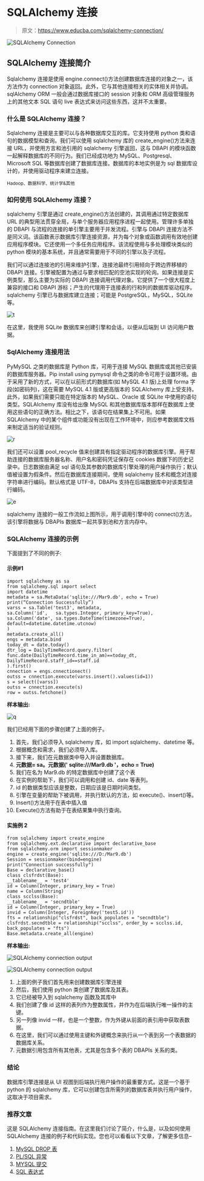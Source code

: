 # SQLAlchemy 连接

> 原文：<https://www.educba.com/sqlalchemy-connection/>

![SQLAlchemy Connection](img/924b064da00703c7fc34aedaabd7b0b8.png)



## SQLAlchemy 连接简介

Sqlalchemy 连接是使用 engine.connect()方法创建数据库连接的对象之一，该方法作为 connection 对象返回。此外，它与其他连接相关的实体相关并协调。sqlAlchemy ORM 一般会通过数据库接口的 session 对象和 ORM 高级管理服务上的其他文本 SQL 语句 live 表达式来访问这些东西，这并不太重要。

### 什么是 SQLAlchemy 连接？

Sqlalchemy 连接是主要可以与各种数据库交互的库。它支持使用 python 类和语句的数据模型和查询。我们可以使用 sqlalchemy 库的 create_engine()方法来连接 URL，并使用方言和池引用的 sqlalchemy 引擎返回，这与 DBAPI 的模块函数一起解释数据库的不同行为。我们已经成功地为 MySQL、Postgresql、Microsoft SQL 等数据库创建了数据库连接。数据库的本地实例是为 sql 数据库设计的，并使用驱动程序来建立连接。

<small>Hadoop、数据科学、统计学&其他</small>

### 如何使用 SQLAlchemy 连接？

sqlalchemy 引擎是通过 create_engine()方法创建的，其调用通过特定数据库 URL 的典型用法贯穿全局，与单个服务器应用程序进程一起使用。管理许多单独的 DBAPI 与流程的连接的单引擎主要用于并发流程。引擎与 DBAPI 连接方法不是同义词。该函数表示数据库引擎连接资源，并为每个对象或函数调用有效地创建应用程序模块。它还使用一个多任务应用程序。该流程使用与多处理模块类似的 python 模块的基本系统，并且通常需要用于不同的引擎以及子流程。

我们可以通过连接池的引用来维护引擎，连接池最终引用倾向于跨边界移植的 DBAPI 连接。引擎被配置为通过与要求相匹配的空池实现的轮询。如果连接是实例类型，那么主要为实际的 DBAPI 连接调用代理对象。它提供了一个很大程度上兼容的接口和 DBAPI 游标；产生的代理用于连接表的行和列的数据库驱动程序。sqlalchemy 引擎已与数据库建立连接；可能是 PostgreSQL，MySQL，SQLite 等。

![t](img/c4e219bd9a07e53658664af73149ce50.png)



在这里，我使用 SQLite 数据库来创建引擎和会话，以便从后端到 UI 访问用户数据。

### SqlAlchemy 连接用法

PyMySQL 之类的数据库是 Python 库，可用于连接 MySQL 数据库或其他已安装的数据库服务器。Pip install using pymysql 命令之类的命令可用于设置环境。由于采用了新的方式，可以在以前形式的数据库(如 MySQL 4.1 版)上处理 forma 字段(如密码列)，这在需要 MySQL 4.1 版或更高版本的 SQLAlchemy 库上受支持。此外，如果我们需要只能在特定版本的 MySQL、Oracle 或 SQLite 中使用的语句类型。SQLAlchemy 库没有给出像 MySQL 和其他数据库版本那样在数据库上使用这些语句的正确方法。相比之下，该语句在结果集上不可用。如果 SQLAlchemy 中的某个组件或功能没有出现在工作环境中，则应参考数据库文档来制定适当的验证规则。

![r](img/04a53642448db1f2c8297f19d6aa0e32.png)



我们还可以设置 pool_recycle 值来创建具有指定驱动程序的数据库引擎。用于帮助连接的数据库服务器名称、用户名和密码凭证保存在 cookies 数据下的历史记录中。日志数据由满足 sql 语句及其参数的数据库引擎处理的用户操作执行；默认值被设置为假条件。然后在数据库连接期间，使用 sqlalchemy 技术和概念对连接字符串进行编码。默认格式是 UTF-8，DBAPIs 支持在后端数据库中对该类型进行编码。

![e](img/c9e252787a3ec7dc0dcbfe279f99336f.png)



sqlalchemy 连接的一般工作流如上图所示，用于调用引擎中的 connect()方法，该引擎将数据与 DBAPIs 数据库一起共享到池和方言内存中。

### SQLAlchemy 连接的示例

下面提到了不同的例子:

#### 示例#1

```
import sqlalchemy as sa
from sqlalchemy.sql import select
import datetime
metadata = sa.MetaData('sqlite:///Mar9.db', echo = True)
print(“Connection Successfully”)
varss = sa.Table('test3', metadata,
sa.Column('id',   sa.types.Integer, primary_key=True),
sa.Column('date', sa.types.DateTime(timezone=True), default=datetime.datetime.utcnow)
)
metadata.create_all()
engs = metadata.bind
today_dt = date.today()
dtr_log = DailyTimeRecord.query.filter(
func.date(DailyTimeRecord.time_in_am)==today_dt,
DailyTimeRecord.staff_id==staff.id
).first()
cnnection = engs.cnnectionect()
outss = cnnection.execute(varss.insert().values(id=1))
s = select([varss])
outss = cnnection.execute(s)
row = outss.fetchone()
```

**样本输出:**

![q](img/1cf895ceba32eca9d6f73cdf6725eb16.png)



我们已经用下面的步骤创建了上面的例子。

1.  首先，我们必须导入 sqlalchemy 库，如 import sqlalchemy、datetime 等。
2.  根据概念和需求，我们必须导入库。
3.  接下来，我们在元数据类中导入并设置数据库。
4.  **元数据= sa。元数据(' sqlite:///Mar9.db '，echo = True)**
5.  我们在名为 Mar9.db 的特定数据库中创建了这个表
6.  在实例的帮助下，我们可以调用和创建 id、date 等表列。
7.  id 的数据类型应该是整数，日期应该是日期时间类型。
8.  引擎在变量的帮助下被调用，并执行默认的方法，如 execute()、insert()等。
9.  Insert()方法用于在表中插入值
10.  Execute()方法有助于在表结果集中执行查询。

#### 实施例 2

```
from sqlalchemy import create_engine
from sqlalchemy.ext.declarative import declarative_base
from sqlalchemy.orm import sessionmaker
engine = create_engine('sqlite:///D:/Mar9.db')
Session = sessionmaker(bind=engine)
print("Connection successfully")
Base = declarative_base()
class clsfrdst(Base):
__tablename__ = 'test4'
id = Column(Integer, primary_key = True)
name = Column(String)
class scclss(Base):
__tablename__ = 'secndtble'
id = Column(Integer, primary_key = True)
invid = Column(Integer, ForeignKey('test5.id'))
fts = relationship("clsfrdst", back_populates = "secndtble")
clsfrdst.secndtble = relationship("scclss", order_by = scclss.id, back_populates = "fts")
Base.metadata.create_all(engine)
```

**样本输出:**

![SQLAlchemy connection output](img/e83dda596d2f9e1c4fad365e516fb45a.png)



![SQLAlchemy connection output](img/7fed841beb3346f80736fa0314c8efb2.png)



1.  上面的例子我们首先用来创建数据库引擎连接
2.  然后，我们使用 python 类创建了数据库及其表。
3.  它已经被导入到 sqlalchemy 函数及其库中
4.  我们创建了像 id 这样的表列作为整数属性，并作为在后端执行唯一操作的主键。
5.  另一列像 invid 一样，也是一个整数，作为外键从前面的表引用中获取表数据。
6.  在这里，我们可以通过使用主键和外键概念来执行从一个表到另一个表数据的数据库关系。
7.  元数据引用包含所有其他表，尤其是包含多个表的 DBAPIs 关系的类。

### 结论

数据库引擎连接是从 UI 视图到后端执行用户操作的最重要方式。这是一个基于 python 的 sqlalchemy 库，它可以创建包含所需列的数据库表并执行用户操作，这取决于项目需求。

### 推荐文章

这是 SQLAlchemy 连接指南。在这里我们讨论了简介，什么是，以及如何使用 SQLAlchemy 连接的例子和代码实现。您也可以看看以下文章，了解更多信息–

1.  [MySQL DROP 表](https://www.educba.com/mysql-drop-table/)
2.  [PL/SQL 异常](https://www.educba.com/pl-sql-exception/)
3.  [MYSQL 提交](https://www.educba.com/mysql-commit/)
4.  [SQL 表达式](https://www.educba.com/sql-expressions/)





